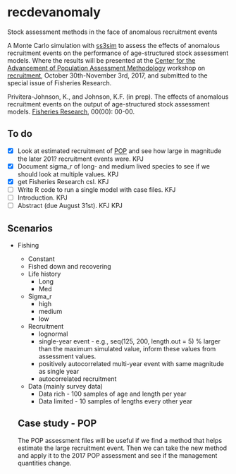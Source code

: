 # recdevanomaly
Stock assessment methods in the face of anomalous recruitment events

A Monte Carlo simulation with [ss3sim](www.github.com/ss3sim/ss3sim) to assess the effects of anomalous recruitment events on the performance of age-structured stock assessment models. Where the results will be presented at the [Center for the Advancement of Population Assessment Methodology](http://www.capamresearch.org) workshop on [recruitment](http://www.capamresearch.org/workshops), October 30th-November 3rd, 2017, and submitted to the special issue of Fisheries Research.

Privitera-Johnson, K., and Johnson, K.F. (in prep). The effects of anomalous recruitment events on the output of age-structured stock assessment models. [Fisheries Research](https://www.elsevier.com/journals/fisheries-research/0165-7836/guide-for-authors), 00(00): 00-00.

## To do
- [x] Look at estimated recruitment of [POP](https://github.com/CWetzel/POP_2017) and see how large in magnitude the later 201? recruitment events were. KPJ
- [x] Document sigma_r of long- and medium lived species to see if we should look at multiple values. KPJ
- [x] get Fisheries Research csl. KFJ
- [ ] Write R code to run a single model with case files. KFJ
- [ ] Introduction. KPJ
- [ ] Abstract (due August 31st). KFJ KPJ

## Scenarios

* Fishing
    * Constant
    * Fished down and recovering
  * Life history
    * Long
    * Med
  * Sigma_r
    * high
    * medium
    * low
  * Recruitment
    * lognormal
    * single-year event - e.g., seq(125, 200, length.out = 5) % larger than the maximum simulated value, inform these values from assessment values.
    * positively autocorrelated multi-year event with same magnitude as single year
    * autocorrelated recruitment
  * Data (mainly survey data)
    * Data rich - 100 samples of age and length per year
    * Data limited - 10 samples of lengths every other year

  ## Case study - POP

  The POP assessment files will be useful if we find a method that helps estimate the large recruitment event. Then we can take the new method and apply it to the 2017 POP assessment and see if the management quantities change.


